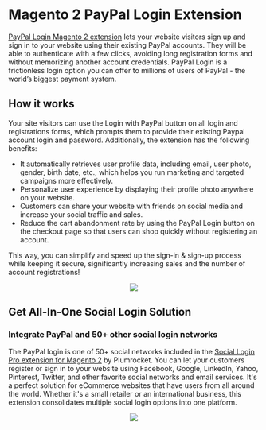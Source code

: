 # Magento 2 PayPal Login Extension

[PayPal Login Magento 2 extension](https://plumrocket.com/magento-social-login-pro/paypal-login) lets your website visitors sign up and sign in to your website using their existing PayPal accounts. They will be able to authenticate with a few clicks, avoiding long registration forms and without memorizing another account credentials. PayPal Login is a frictionless login option you can offer to millions of users of PayPal - the world’s biggest payment system.

## How it works
 
Your site visitors can use the Login with PayPal button on all login and registrations forms, which prompts them to provide their existing Paypal account login and password. Additionally, the extension has the following benefits:

* It automatically retrieves user profile data, including email, user photo, gender, birth date, etc., which helps you run marketing and targeted campaigns more effectively.
* Personalize user experience by displaying their profile photo anywhere on your website.
* Customers can share your website with friends on social media and increase your social traffic and sales.
* Reduce the cart abandonment rate by using the PayPal Login button on the checkout page so that users can shop quickly without registering an account. 
 
This way, you can simplify and speed up the sign-in & sign-up process while keeping it secure, significantly increasing sales and the number of account registrations!

<p align="center">
  <img src="https://user-images.githubusercontent.com/4431548/138907953-130c2112-ef78-4eb8-84b1-7d760cfce596.png" />
</p>

## Get All-In-One Social Login Solution
### Integrate PayPal and 50+ other social login networks

The PayPal login is one of 50+ social networks included in the [Social Login Pro extension for Magento 2](https://plumrocket.com/magento-social-login-pro) by Plumrocket. You can let your customers register or sign in to your website using Facebook, Google, LinkedIn, Yahoo, Pinterest, Twitter, and other favorite social networks and email services. It's a perfect solution for eCommerce websites that have users from all around the world. Whether it's a small retailer or an international business, this extension consolidates multiple social login options into one platform.

<p align="center">
  <img src="https://user-images.githubusercontent.com/4431548/138907948-93ad1f9b-3cdf-41da-8bf7-8930400fe2d0.png" />
</p>
